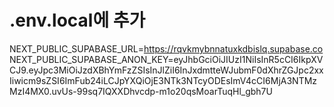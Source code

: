 # .env.local에 추가

NEXT_PUBLIC_SUPABASE_URL=https://rqvkmybnnatuxkdbislq.supabase.co
NEXT_PUBLIC_SUPABASE_ANON_KEY=eyJhbGciOiJIUzI1NiIsInR5cCI6IkpXVCJ9.eyJpc3MiOiJzdXBhYmFzZSIsInJlZiI6InJxdmtteWJubmF0dXhrZGJpc2xxIiwicm9sZSI6ImFub24iLCJpYXQiOjE3NTk3NTcyODEsImV4cCI6MjA3NTMzMzI4MX0.uvUs-99sq7IQXXDhvcdp-m1o20qsMoarTuqHl_gbh7U
